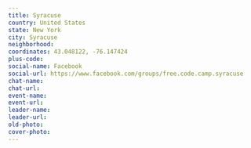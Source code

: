 ```yaml
---
title: Syracuse
country: United States
state: New York
city: Syracuse
neighborhood: 
coordinates: 43.048122, -76.147424
plus-code:
social-name: Facebook
social-url: https://www.facebook.com/groups/free.code.camp.syracuse
chat-name:
chat-url:
event-name:
event-url:
leader-name:
leader-url:
old-photo: 
cover-photo:
---
```

